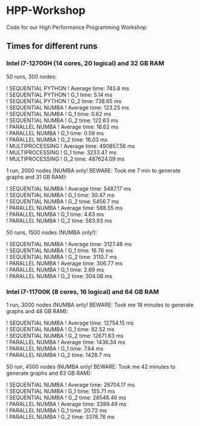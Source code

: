 # HPP-Workshop
Code for our High Performance Programming Workshop 

## Times for different runs
### Intel i7-12700H (14 cores, 20 logical) and 32 GB RAM
50 runs, 300 nodes:

! SEQUENTIAL PYTHON ! Average time: 743.8 ms  
! SEQUENTIAL PYTHON ! G_1 time: 5.14 ms  
! SEQUENTIAL PYTHON ! G_2 time: 738.65 ms  
! SEQUENTIAL NUMBA  ! Average time: 123.25 ms  
! SEQUENTIAL NUMBA  ! G_1 time: 0.62 ms  
! SEQUENTIAL NUMBA  ! G_2 time: 122.63 ms  
! PARALLEL NUMBA    ! Average time: 16.62 ms  
! PARALLEL NUMBA    ! G_1 time: 0.59 ms  
! PARALLEL NUMBA    ! G_2 time: 16.03 ms  
! MULTIPROCESSING   ! Average time: 490857.56 ms  
! MULTIPROCESSING   ! G_1 time: 3233.47 ms  
! MULTIPROCESSING   ! G_2 time: 487624.09 ms  

1 run, 2000 nodes (NUMBA only! BEWARE: Took me 7 min to generate graphs and 31 GB RAM):

! SEQUENTIAL NUMBA  ! Average time: 5487.17 ms  
! SEQUENTIAL NUMBA  ! G_1 time: 30.47 ms  
! SEQUENTIAL NUMBA  ! G_2 time: 5456.7 ms  
! PARALLEL NUMBA    ! Average time: 588.55 ms  
! PARALLEL NUMBA    ! G_1 time: 4.63 ms  
! PARALLEL NUMBA    ! G_2 time: 583.93 ms  

50 runs, 1500 nodes (NUMBA only!):

! SEQUENTIAL NUMBA  ! Average time: 3127.46 ms  
! SEQUENTIAL NUMBA  ! G_1 time: 16.76 ms  
! SEQUENTIAL NUMBA  ! G_2 time: 3110.7 ms  
! PARALLEL NUMBA    ! Average time: 306.77 ms  
! PARALLEL NUMBA    ! G_1 time: 2.69 ms  
! PARALLEL NUMBA    ! G_2 time: 304.08 ms  

### Intel i7-11700K (8 cores, 16 logical) and 64 GB RAM
1 run, 3000 nodes (NUMBA only! BEWARE: Took me 18 minutes to generate graphs and 48 GB RAM):

! SEQUENTIAL NUMBA  ! Average time: 12754.15 ms  
! SEQUENTIAL NUMBA  ! G_1 time: 82.52 ms  
! SEQUENTIAL NUMBA  ! G_2 time: 12671.63 ms  
! PARALLEL NUMBA    ! Average time: 1436.34 ms  
! PARALLEL NUMBA    ! G_1 time: 7.64 ms  
! PARALLEL NUMBA    ! G_2 time: 1428.7 ms  

50 run, 4500 nodes (NUMBA only! BEWARE: Took me 42 minutes to generate graphs and 63 GB RAM):

! SEQUENTIAL NUMBA  ! Average time: 28704.17 ms  
! SEQUENTIAL NUMBA  ! G_1 time: 155.71 ms  
! SEQUENTIAL NUMBA  ! G_2 time: 28548.46 ms  
! PARALLEL NUMBA    ! Average time: 3399.49 ms  
! PARALLEL NUMBA    ! G_1 time: 20.72 ms  
! PARALLEL NUMBA    ! G_2 time: 3378.76 ms  